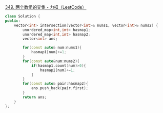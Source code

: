[349. 两个数组的交集 - 力扣（LeetCode）](https://leetcode.cn/problems/intersection-of-two-arrays/submissions/633638839/)

```cpp
class Solution {
public:
    vector<int> intersection(vector<int>& nums1, vector<int>& nums2) {
        unordered_map<int,int> hasmap1;
        unordered_map<int,int> hasmap2;
        vector<int> ans;

        for(const auto& num:nums1){
            hasmap1[num]+=1;
        }
        for(const auto&num:nums2){
            if(hasmap1.count(num)>0){
                hasmap2[num]+=1;
            }
        }
        for(const auto& pair:hasmap2){
            ans.push_back(pair.first);
        }
        return ans;
    }
};
```